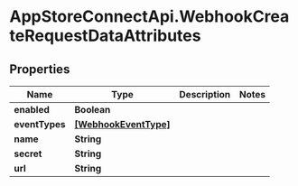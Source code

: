 # AppStoreConnectApi.WebhookCreateRequestDataAttributes

## Properties

Name | Type | Description | Notes
------------ | ------------- | ------------- | -------------
**enabled** | **Boolean** |  | 
**eventTypes** | [**[WebhookEventType]**](WebhookEventType.md) |  | 
**name** | **String** |  | 
**secret** | **String** |  | 
**url** | **String** |  | 


